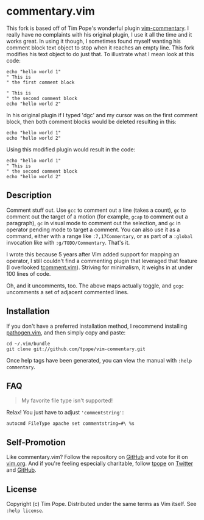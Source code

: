 # commentary.vim

This fork is based off of Tim Pope's wonderful plugin
[vim-commentary](https://github.com/tpope/vim-commentary). I really have no
complaints with his original plugin, I use it all the time and it works great.
In using it though, I sometimes found myself wanting his comment block text object to
stop when it reaches an empty line. This fork modifies his text object to
do just that. To illustrate what I mean look at this code:

```vim
echo "hello world 1"
" This is
" the first comment block

" This is
" the second comment block
echo "hello world 2"
```

In his original plugin if I typed 'dgc' and my cursor was on the first comment 
block, then both comment blocks would be deleted resulting in this:

```vim
echo "hello world 1"
echo "hello world 2"
```

Using this modified plugin would result in the code:

```vim
echo "hello world 1"
" This is
" the second comment block
echo "hello world 2"
```

## Description
Comment stuff out.  Use `gcc` to comment out a line (takes a count),
`gc` to comment out the target of a motion (for example, `gcap` to
comment out a paragraph), `gc` in visual mode to comment out the selection,
and `gc` in operator pending mode to target a comment.  You can also use
it as a command, either with a range like `:7,17Commentary`, or as part of a
`:global` invocation like with `:g/TODO/Commentary`. That's it.

I wrote this because 5 years after Vim added support for mapping an
operator, I still couldn't find a commenting plugin that leveraged that
feature (I overlooked
[tcomment.vim](https://github.com/tomtom/tcomment_vim)).  Striving for
minimalism, it weighs in at under 100 lines of code.

Oh, and it uncomments, too.  The above maps actually toggle, and `gcgc`
uncomments a set of adjacent commented lines.

## Installation

If you don't have a preferred installation method, I recommend
installing [pathogen.vim](https://github.com/tpope/vim-pathogen), and
then simply copy and paste:

    cd ~/.vim/bundle
    git clone git://github.com/tpope/vim-commentary.git

Once help tags have been generated, you can view the manual with
`:help commentary`.

## FAQ

> My favorite file type isn't supported!

Relax!  You just have to adjust `'commentstring'`:

    autocmd FileType apache set commentstring=#\ %s

## Self-Promotion

Like commentary.vim? Follow the repository on
[GitHub](https://github.com/tpope/vim-commentary) and vote for it on
[vim.org](http://www.vim.org/scripts/script.php?script_id=3695).  And if
you're feeling especially charitable, follow [tpope](http://tpo.pe/) on
[Twitter](http://twitter.com/tpope) and
[GitHub](https://github.com/tpope).

## License

Copyright (c) Tim Pope.  Distributed under the same terms as Vim itself.
See `:help license`.
